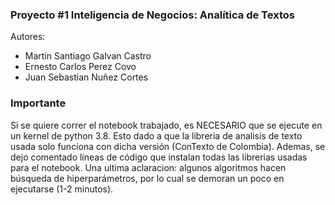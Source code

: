 ### **Proyecto #1 Inteligencia de Negocios: Analítica de Textos**

Autores:
*   Martin Santiago Galvan Castro
*   Ernesto Carlos Perez Covo
*   Juan Sebastian Nuñez Cortes

### **Importante**  
Si se quiere correr el notebook trabajado, es NECESARIO que se ejecute en un kernel de python 3.8. Esto dado a que la libreria de analisis de texto usada solo funciona con dicha versión (ConTexto de Colombia). Ademas, se dejo comentado líneas de código que instalan todas las librerias usadas para el notebook. Una ultima aclaracion: algunos algoritmos hacen búsqueda de hiperparámetros, por lo cual se demoran un poco en ejecutarse (1-2 minutos).
